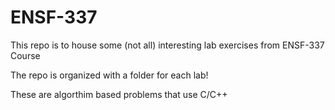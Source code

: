 # ENSF-337
This repo is to house some (not all) interesting lab exercises from ENSF-337 Course

The repo is organized with a folder for each lab!

These are algorthim based problems that use C/C++ 
